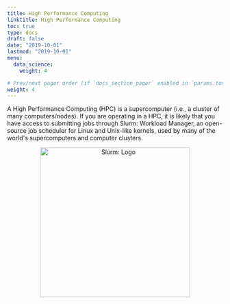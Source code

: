 ```yaml
---
title: High Performance Computing
linktitle: High Performance Computing
toc: true
type: docs
draft: false
date: "2019-10-01"
lastmod: "2019-10-01"
menu:
  data_science:
    weight: 4

# Prev/next pager order (if `docs_section_pager` enabled in `params.toml`)
weight: 4
---
```


A High Performance Computing (HPC) is a supercomputer (i.e., a cluster of many computers/nodes). If you are operating in a HPC, it is likely that you have access to submitting jobs through Slurm: Workload Manager, an open-source job scheduler for Linux and Unix-like kernels, used by many of the world's supercomputers and computer clusters.

<center>
  <a href="https://slurm.schedmd.com/">
    <img
      src="https://upload.wikimedia.org/wikipedia/commons/3/3a/Slurm_logo.svg"
      alt="Slurm: Logo"
      width="350px"
    />
  </a>
</center>
